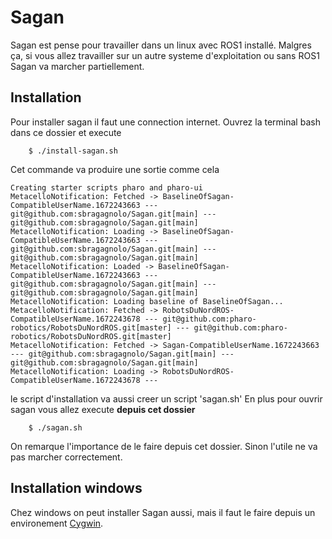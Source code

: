 # Sagan
Sagan est pense pour travailler dans un linux avec ROS1 installé.
Malgres ça, si vous allez travailler sur un autre systeme d'exploitation ou sans ROS1 Sagan va marcher partiellement. 

## Installation 
Pour installer sagan il faut une connection internet. 
Ouvrez la terminal bash dans ce dossier et execute

```
	$ ./install-sagan.sh
```  
Cet commande va produire une sortie comme cela 

```
Creating starter scripts pharo and pharo-ui
MetacelloNotification: Fetched -> BaselineOfSagan-CompatibleUserName.1672243663 --- git@github.com:sbragagnolo/Sagan.git[main] --- git@github.com:sbragagnolo/Sagan.git[main]
MetacelloNotification: Loading -> BaselineOfSagan-CompatibleUserName.1672243663 --- git@github.com:sbragagnolo/Sagan.git[main] --- git@github.com:sbragagnolo/Sagan.git[main]
MetacelloNotification: Loaded -> BaselineOfSagan-CompatibleUserName.1672243663 --- git@github.com:sbragagnolo/Sagan.git[main] --- git@github.com:sbragagnolo/Sagan.git[main]
MetacelloNotification: Loading baseline of BaselineOfSagan...
MetacelloNotification: Fetched -> RobotsDuNordROS-CompatibleUserName.1672243678 --- git@github.com:pharo-robotics/RobotsDuNordROS.git[master] --- git@github.com:pharo-robotics/RobotsDuNordROS.git[master]
MetacelloNotification: Fetched -> Sagan-CompatibleUserName.1672243663 --- git@github.com:sbragagnolo/Sagan.git[main] --- git@github.com:sbragagnolo/Sagan.git[main]
MetacelloNotification: Loading -> RobotsDuNordROS-CompatibleUserName.1672243678 ---

```

le script d'installation va aussi creer un script 'sagan.sh' 
En plus pour ouvrir sagan vous allez execute **depuis cet dossier** 

```
	$ ./sagan.sh
``` 

On remarque l'importance de le faire depuis cet dossier. Sinon l'utile ne va pas marcher correctement. 


## Installation windows 
Chez windows on peut installer Sagan aussi, mais il faut le faire depuis un environement [Cygwin](https://www.cygwin.com/).
